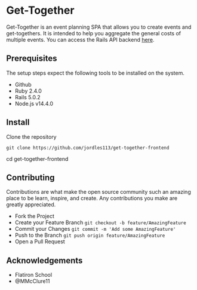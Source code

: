 # Get-Together
Get-Together is an event planning SPA that allows you to create events and get-togethers. It is intended to help you aggregate the general costs of multiple events. You can access the Rails API backend [here](https://github.com/jordles113/get-together-backend).

## Prerequisites

The setup steps expect the following tools to be installed on the system.

- Github
- Ruby 2.4.0
- Rails 5.0.2
- Node.js v14.4.0

## Install
Clone the repository
```
git clone https://github.com/jordles113/get-together-frontend
```
cd get-together-frontend

## Contributing 

Contributions are what make the open source community such an amazing place to be learn, inspire, and create. Any contributions you make are greatly appreciated.

- Fork the Project
- Create your Feature Branch `git checkout -b feature/AmazingFeature`
- Commit your Changes `git commit -m 'Add some AmazingFeature'`
- Push to the Branch `git push origin feature/AmazingFeature`
- Open a Pull Request

## Acknowledgements 

- Flatiron School 
- @MMcClure11
